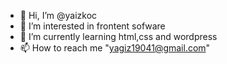 - 👋 Hi, I’m @yaizkoc
- 👀 I’m interested in frontent sofware
- 🌱 I’m currently learning html,css and wordpress
- 📫 How to reach me "yagiz19041@gmail.com"

<!---
yaizkoc/yaizkoc is a ✨ special ✨ repository because its `README.md` (this file) appears on your GitHub profile.
You can click the Preview link to take a look at your changes.
--->
